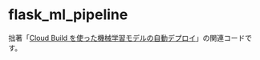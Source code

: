 # flask_ml_pipeline
拙著「[Cloud Build を使った機械学習モデルの自動デプロイ](https://aiblog.jp/staging/3470/?p=140)」の関連コードです。